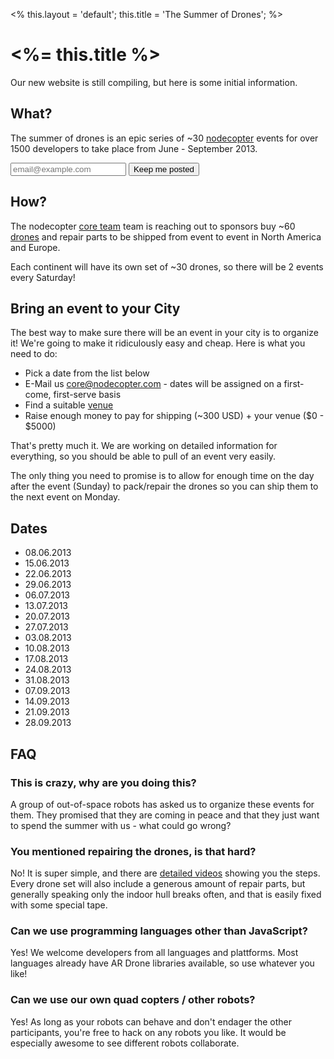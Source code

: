 <%
this.layout = 'default';
this.title = 'The Summer of Drones';
%>
# <%= this.title %>

Our new website is still compiling, but here is some initial information.

## What?

The summer of drones is an epic series of ~30
[nodecopter](http://nodecopter.com/) events for over 1500 developers to
take place from June - September 2013.

<form action="http://nodecopter.createsend.com/t/j/s/irhtuj/" method="post" id="subForm">
  <input class="email" placeholder="email@example.com" type="text" name="cm-irhtuj-irhtuj" id="irhtuj-irhtuj" />
  <input class="button" type="submit" value="Keep me posted" />
</form>

## How?

The nodecopter [core team](http://nodecopter.com/core) team is reaching out to
sponsors buy ~60 [drones](http://ardrone2.parrot.com/) and repair parts to be
shipped from event to event in North America and Europe.

Each continent will have its own set of ~30 drones, so there will be 2 events
every Saturday!

## Bring an event to your City

The best way to make sure there will be an event in your city is to organize it!
We're going to make it ridiculously easy and cheap. Here is what you need to do:

* Pick a date from the list below
* E-Mail us [core@nodecopter.com](core@nodecopter.com) - dates will be assigned
  on a first-come, first-serve basis
* Find a suitable [venue](http://nodecopter.com/compass/venue)
* Raise enough money to pay for shipping (~300 USD) + your venue ($0 - $5000)

That's pretty much it. We are working on detailed information for everything,
so you should be able to pull of an event very easily.

The only thing you need to promise is to allow for enough time on the day after
the event (Sunday) to pack/repair the drones so you can ship them to the next
event on Monday.

## Dates

* 08.06.2013
* 15.06.2013
* 22.06.2013
* 29.06.2013
* 06.07.2013
* 13.07.2013
* 20.07.2013
* 27.07.2013
* 03.08.2013
* 10.08.2013
* 17.08.2013
* 24.08.2013
* 31.08.2013
* 07.09.2013
* 14.09.2013
* 21.09.2013
* 28.09.2013

## FAQ

### This is crazy, why are you doing this?

A group of out-of-space robots has asked us to organize these events for them.
They promised that they are coming in peace and that they just want to spend
the summer with us - what could go wrong?

### You mentioned repairing the drones, is that hard?

No! It is super simple, and there are [detailed
videos](http://blog.parrot.com/2012/06/01/ar-drone-2-0-repair-videos/) showing
you the steps. Every drone set will also include a generous amount of repair
parts, but generally speaking only the indoor hull breaks often, and that is
easily fixed with some special tape.

### Can we use programming languages other than JavaScript?

Yes! We welcome developers from all languages and plattforms. Most languages
already have AR Drone libraries available, so use whatever you like!

### Can we use our own quad copters / other robots?

Yes! As long as your robots can behave and don't endager the other participants,
you're free to hack on any robots you like. It would be especially awesome to
see different robots collaborate.
